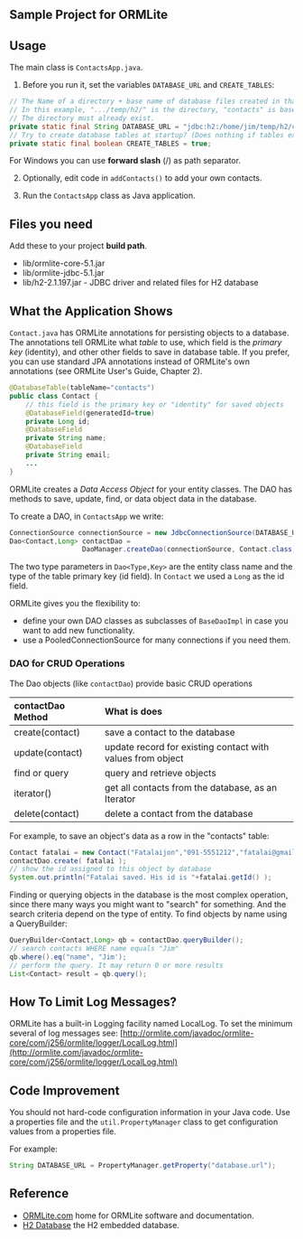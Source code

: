 ## Sample Project for ORMLite

## Usage

The main class is `ContactsApp.java`. 

1. Before you run it, set the variables `DATABASE_URL` and `CREATE_TABLES`:
```java
// The Name of a directory + base name of database files created in that directory.
// In this example, ".../temp/h2/" is the directory, "contacts" is base name
// The directory must already exist.
private static final String DATABASE_URL = "jdbc:h2:/home/jim/temp/h2/contacts";
// Try to create database tables at startup? (Does nothing if tables exist.)
private static final boolean CREATE_TABLES = true;
```
For Windows you can use **forward slash** (/) as path separator.

2. Optionally, edit code in `addContacts()` to add your own contacts.

3. Run the `ContactsApp` class as Java application.

## Files you need

Add these to your project **build path**.

* lib/ormlite-core-5.1.jar
* lib/ormlite-jdbc-5.1.jar
* lib/h2-2.1.197.jar - JDBC driver and related files for H2 database

## What the Application Shows

`Contact.java` has ORMLite annotations for persisting objects to a database.  The annotations tell ORMLite what *table* to use, which field is the *primary key* (identity), and other other fields to save in database table.  If you prefer, you can use standard JPA annotations instead of ORMLite's own annotations (see ORMLite User's Guide, Chapter 2).

```java
@DatabaseTable(tableName="contacts")
public class Contact {
    // this field is the primary key or "identity" for saved objects
    @DatabaseField(generatedId=true)
    private Long id;
    @DatabaseField
    private String name;
    @DatabaseField
    private String email;
    ...
}
```

ORMLite creates a *Data Access Object* for your entity classes.
The DAO has methods to save, update, find, or data object data in the database.

To create a DAO, in `ContactsApp` we write:
```java
ConnectionSource connectionSource = new JdbcConnectionSource(DATABASE_URL);
Dao<Contact,Long> contactDao = 
                  DaoManager.createDao(connectionSource, Contact.class);
```
The two type parameters in `Dao<Type,Key>` are the entity class name and the type of the table primary key (id field).  In `Contact` we used a `Long` as the id field.

ORMLite gives you the flexibility to:

* define your own DAO classes as subclasses of `BaseDaoImpl` in case you want to add new functionality.
* use a PooledConnectionSource for many connections if you need them.

### DAO for CRUD Operations

The Dao objects (like `contactDao`) provide basic CRUD operations

| contactDao Method | What is does                 |
|:------------------|:-----------------------------|
| create(contact)   | save a contact to the database |
| update(contact)   | update record for existing contact with values from object |
| find or query     | query and retrieve objects |
| iterator()        | get all contacts from the database, as an Iterator |
| delete(contact)   | delete a contact from the database |

For example, to save an object's data as a row in the "contacts" table:
```java
Contact fatalai = new Contact("Fatalaijon","091-5551212","fatalai@gmail.com");
contactDao.create( fatalai );
// show the id assigned to this object by database
System.out.println("Fatalai saved. His id is "+fatalai.getId() );
```

Finding or querying objects in the database is the most complex operation, since there many ways you might want to "search" for something.  And the search criteria depend on the type of entity.
To find objects by name using a QueryBuilder:

```java
QueryBuilder<Contact,Long> qb = contactDao.queryBuilder();
// search contacts WHERE name equals "Jim"
qb.where().eq("name", "Jim');
// perform the query. It may return 0 or more results
List<Contact> result = qb.query();
```


## How To Limit Log Messages?

ORMLite has a built-in Logging facility named LocalLog.  To set the minimum several of log messages see:
[http://ormlite.com/javadoc/ormlite-core/com/j256/ormlite/logger/LocalLog.html](http://ormlite.com/javadoc/ormlite-core/com/j256/ormlite/logger/LocalLog.html)

## Code Improvement

You should not hard-code configuration information in your Java code.
Use a properties file and the `util.PropertyManager` class to get configuration values from a properties file.

For example:
```java
String DATABASE_URL = PropertyManager.getProperty("database.url");
```

## Reference

* [ORMLite.com](https://ormlite.com) home for ORMLite software and documentation.
* [H2 Database](http://www.h2database.com/) the H2 embedded database.

